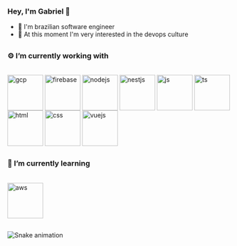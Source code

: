 ### Hey, I'm Gabriel 👋

- 🌱 I'm brazilian software engineer
- 📖 At this moment I'm very interested in the devops culture
##

### ⚙️ I’m currently working with
<div style="display: inline_block"><br>
<img align="center" alt="gcp" height="80" src="https://cdn.jsdelivr.net/gh/devicons/devicon/icons/googlecloud/googlecloud-original-wordmark.svg" />
<img align="center" alt="firebase" height="80"src="https://cdn.jsdelivr.net/gh/devicons/devicon/icons/firebase/firebase-plain-wordmark.svg" />
<img align="center" alt="nodejs" height="80" src="https://cdn.jsdelivr.net/gh/devicons/devicon/icons/nodejs/nodejs-original-wordmark.svg" />
<img align="center" alt="nestjs" height="80" src="https://cdn.jsdelivr.net/gh/devicons/devicon/icons/nestjs/nestjs-plain-wordmark.svg" />
<img align="center" alt="js" height="80"src="https://cdn.jsdelivr.net/gh/devicons/devicon/icons/javascript/javascript-original.svg" />
<img align="center" alt="ts" height="80" src="https://cdn.jsdelivr.net/gh/devicons/devicon/icons/typescript/typescript-original.svg" />
<img align="center" alt="html" height="80"src="https://cdn.jsdelivr.net/gh/devicons/devicon/icons/html5/html5-original-wordmark.svg" />
<img align="center" alt="css" height="80"src="https://cdn.jsdelivr.net/gh/devicons/devicon/icons/css3/css3-original-wordmark.svg" />
<img align="center" alt="vuejs" height="80" src="https://cdn.jsdelivr.net/gh/devicons/devicon/icons/vuejs/vuejs-original-wordmark.svg" />
</div>

##

### 📝 I’m currently learning
<div style="display: inline_block"><br>
<img align="center" alt="aws" height="80" src="https://cdn.jsdelivr.net/gh/devicons/devicon/icons/amazonwebservices/amazonwebservices-original-wordmark.svg" />
<div>

##

 ![Snake animation](https://github.com/gabriellune/gabriellune/blob/output/github-contribution-grid-snake.svg)

##
